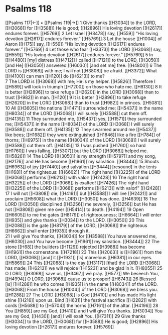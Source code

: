 # Psalms 118
[[Psalms 117|←]] • [[Psalms 119|→]]
1 Give thanks [[H3034]] to the LORD, [[H3068]] for [[H3588]] He is good; [[H2896]] His loving devotion [[H2617]] endures forever. [[H5769]] 
2 Let Israel [[H3478]] say, [[H559]] “His loving devotion [[H2617]] endures forever.” [[H5769]] 
3 Let the house [[H1004]] of Aaron [[H175]] say, [[H559]] “His loving devotion [[H2617]] endures forever.” [[H5769]] 
4 Let those who fear [[H3373]] the LORD [[H3068]] say, [[H559]] “His loving devotion [[H2617]] endures forever.” [[H5769]] 
5 In [[H4480]] [my] distress [[H4712]] I called [[H7121]] to the LORD, [[H3050]] [and He] [[H3050]] answered [[H6030]] [and set me] free. [[H4800]] 
6 The LORD is [[H3068]] with me;  I will not [[H3808]] be afraid. [[H3372]] What [[H4100]] can man [[H120]] do [[H6213]] to me?  
7 The LORD is [[H3068]] with me;  He is my helper. [[H5826]] Therefore I [[H589]] will look in triumph [[H7200]] on those who hate me. [[H8130]] 
8 It is better [[H2896]] to take refuge [[H2620]] in the LORD [[H3068]] than to trust [[H982]] in man. [[H120]] 
9 It is better [[H2896]] to take refuge [[H2620]] in the LORD [[H3068]] than to trust [[H982]] in princes. [[H5081]] 
10 All [[H3605]] the nations [[H1471]] surrounded me; [[H5437]] in the name [[H8034]] of the LORD [[H3068]] I will surely [[H3588]] cut them off. [[H4135]] 
11 They surrounded me, [[H5437]] yes, [[H1571]] they surrounded me; [[H5437]] in the name [[H8034]] of the LORD [[H3068]] I will surely [[H3588]] cut them off. [[H4135]] 
12 They swarmed around me [[H5437]] like bees; [[H1682]] they were extinguished [[H1846]] like a fire [[H784]] of thorns; [[H6975]] in the name [[H8034]] of the LORD [[H3068]] I will surely [[H3588]] cut them off. [[H4135]] 
13 I was pushed [[H1760]] so hard [[H1760]] I was falling, [[H5307]] but the LORD [[H3068]] helped me. [[H5826]] 
14 The LORD [[H3050]] is my strength [[H5797]] and my song, [[H2176]] and He has become [[H1961]] my  salvation. [[H3444]] 
15 Shouts [[H6963]] of joy [[H7440]] and salvation [[H3444]] [resound] in the tents [[H168]] of the righteous: [[H6662]] “The right hand [[H3225]] of the LORD [[H3068]] performs [[H6213]] with valor! [[H2428]] 
16 The right hand [[H3225]] of the LORD [[H3068]] is exalted! [[H7426]] The right hand [[H3225]] of the LORD [[H3068]] performs [[H6213]] with valor!” [[H2428]] 
17 I will not [[H3808]] die, [[H4191]] but [[H3588]] I will live [[H2421]] and proclaim [[H5608]] what the LORD [[H3050]] has done. [[H4639]] 
18 The LORD [[H3050]] disciplined [[H3256]] me severely, [[H3256]] but He has not [[H3808]] given me over [[H5414]] to death. [[H4194]] 
19 Open [[H6605]] to me  the gates [[H8179]] of righteousness; [[H6664]] I will enter [[H935]] and give thanks [[H3034]] to the LORD. [[H3050]] 
20 This [[H2088]] is the gate [[H8179]] of the LORD; [[H3068]] the righteous [[H6662]] shall enter [[H935]] through it.  
21 I will give You thanks, [[H3034]] for [[H3588]] You have answered me, [[H6030]] and You have become [[H1961]] my  salvation. [[H3444]] 
22 The stone [[H68]] the builders [[H1129]] rejected [[H3988]] has become [[H1961]] the cornerstone. [[H7218]] 
23 This [[H2063]] is [[H1961]] from the LORD, [[H3068]] [and] it [[H1931]] [is] marvelous [[H6381]] in our eyes. [[H5869]] 
24 This [[H2088]] is the day [[H3117]] [that] the LORD [[H3068]] has made; [[H6213]] we will rejoice [[H1523]] and be glad in it. [[H8055]] 
25 O LORD, [[H3068]] save us, [[H3467]] we pray. [[H577]] We beseech You, [[H4994]] O LORD, [[H3068]] cause us to prosper! [[H6743]] 
26 Blessed [is] [[H1288]] he who comes [[H935]] in the name [[H8034]] of the LORD. [[H3068]] From the house [[H1004]] of the LORD [[H3068]] we bless you. [[H1288]] 
27 The LORD [[H3068]] is God [[H410]] and has made His light shine [[H216]] upon us.  Bind [[H631]] the festival sacrifice [[H2282]] with cords [[H5688]] to [[H5704]] the horns [[H7161]] of the altar. [[H4196]] 
28 You [[H859]] are my God, [[H410]] and I will give You thanks. [[H3034]] You are my God, [[H430]] [and] I will exalt You. [[H7311]] 
29 Give thanks [[H3034]] to the LORD, [[H3068]] for [[H3588]] He is good; [[H2896]] His loving devotion [[H2617]] endures forever. [[H5769]] 
